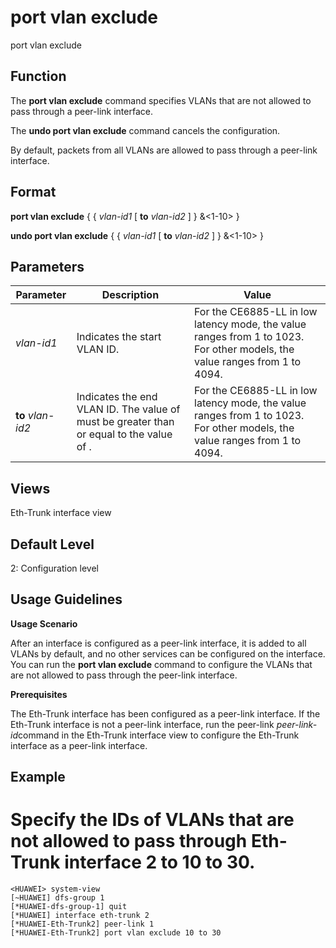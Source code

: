 port vlan exclude
=================

port vlan exclude

Function
--------



The **port vlan exclude** command specifies VLANs that are not allowed to pass through a peer-link interface.

The **undo port vlan exclude** command cancels the configuration.



By default, packets from all VLANs are allowed to pass through a peer-link interface.


Format
------

**port vlan exclude** { { *vlan-id1* [ **to** *vlan-id2* ] } &<1-10> }

**undo port vlan exclude** { { *vlan-id1* [ **to** *vlan-id2* ] } &<1-10> }


Parameters
----------

| Parameter | Description | Value |
| --- | --- | --- |
| *vlan-id1* | Indicates the start VLAN ID. | For the CE6885-LL in low latency mode, the value ranges from 1 to 1023.  For other models, the value ranges from 1 to 4094. |
| **to** *vlan-id2* | Indicates the end VLAN ID. The value of <vlan-id2> must be greater than or equal to the value of <vlan-id1>. | For the CE6885-LL in low latency mode, the value ranges from 1 to 1023.  For other models, the value ranges from 1 to 4094. |



Views
-----

Eth-Trunk interface view


Default Level
-------------

2: Configuration level


Usage Guidelines
----------------

**Usage Scenario**

After an interface is configured as a peer-link interface, it is added to all VLANs by default, and no other services can be configured on the interface. You can run the **port vlan exclude** command to configure the VLANs that are not allowed to pass through the peer-link interface.

**Prerequisites**

The Eth-Trunk interface has been configured as a peer-link interface. If the Eth-Trunk interface is not a peer-link interface, run the peer-link *peer-link-id*command in the Eth-Trunk interface view to configure the Eth-Trunk interface as a peer-link interface.


Example
-------

# Specify the IDs of VLANs that are not allowed to pass through Eth-Trunk interface 2 to 10 to 30.
```
<HUAWEI> system-view
[~HUAWEI] dfs-group 1
[*HUAWEI-dfs-group-1] quit
[*HUAWEI] interface eth-trunk 2
[*HUAWEI-Eth-Trunk2] peer-link 1
[*HUAWEI-Eth-Trunk2] port vlan exclude 10 to 30

```